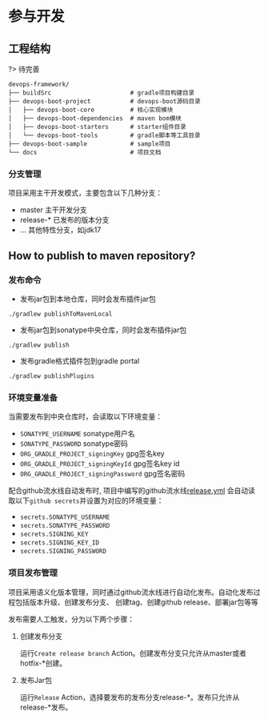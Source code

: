 # 参与开发

## 工程结构
?> 待完善

```shell script
devops-framework/
├── buildSrc                      # gradle项目构建目录
├── devops-boot-project           # devops-boot源码目录
│   ├── devops-boot-core          # 核心实现模块
│   ├── devops-boot-dependencies  # maven bom模块
│   ├── devops-boot-starters      # starter组件目录
│   └── devops-boot-tools         # gradle脚本等工具目录
├── devops-boot-sample            # sample项目
└── docs                          # 项目文档
```

### 分支管理
项目采用主干开发模式，主要包含以下几种分支：

* master 主干开发分支
* release-* 已发布的版本分支
* ... 其他特性分支，如jdk17

## How to publish to maven repository?

### 发布命令
- 发布jar包到本地仓库，同时会发布插件jar包
```shell script
./gradlew publishToMavenLocal
```

- 发布jar包到sonatype中央仓库，同时会发布插件jar包
```shell script
./gradlew publish
```

- 发布gradle格式插件包到gradle portal
```shell script
./gradlew publishPlugins
```

### 环境变量准备
当需要发布到中央仓库时，会读取以下环境变量：

- `SONATYPE_USERNAME`  sonatype用户名
- `SONATYPE_PASSWORD`  sonatype密码
- `ORG_GRADLE_PROJECT_signingKey`  gpg签名key
- `ORG_GRADLE_PROJECT_signingKeyId`  gpg签名key id
- `ORG_GRADLE_PROJECT_signingPassword`  gpg签名密码

配合github流水线自动发布时, 项目中编写的github流水线[release.yml](../.github/workflows/release.yml)
会自动读取以下`github secrets`并设置为对应的环境变量：

- `secrets.SONATYPE_USERNAME`
- `secrets.SONATYPE_PASSWORD`
- `secrets.SIGNING_KEY`
- `secrets.SIGNING_KEY_ID`
- `secrets.SIGNING_PASSWORD`

### 项目发布管理
项目采用语义化版本管理，同时通过github流水线进行自动化发布。自动化发布过程包括版本升级、创建发布分支、
创建tag、创建github release、部署jar包等等

发布需要人工触发，分为以下两个步骤：
1. 创建发布分支
   
   运行`Create release branch` Action。创建发布分支只允许从master或者hotfix-*创建。
2. 发布Jar包
   
   运行`Release` Action，选择要发布的发布分支release-*。发布只允许从release-*发布。
